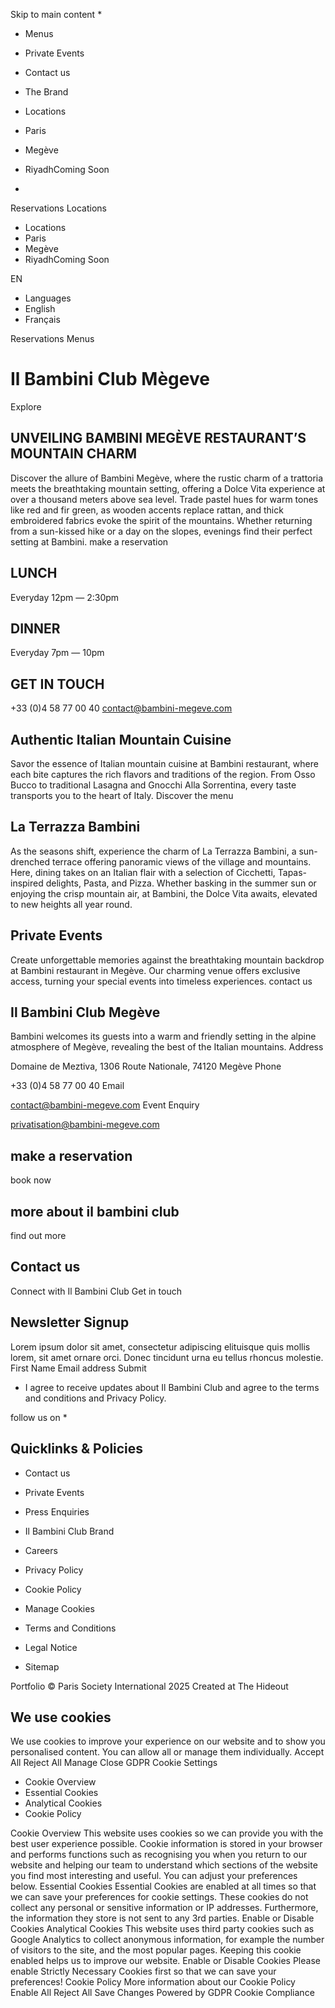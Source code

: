 Skip to main content
  * 

  * Menus
  * Private Events
  * Contact us
  * The Brand


  * Locations
  * Paris
  * Megève
  * RiyadhComing Soon


  * 

Reservations
Locations
  * Locations
  * Paris
  * Megève
  * RiyadhComing Soon


EN
  * Languages
  * English
  * Français


Reservations Menus
# Il Bambini Club Mègeve
Explore
## UNVEILING BAMBINI MEGÈVE RESTAURANT’S MOUNTAIN CHARM
Discover the allure of Bambini Megève, where the rustic charm of a trattoria meets the breathtaking mountain setting, offering a Dolce Vita experience at over a thousand meters above sea level. Trade pastel hues for warm tones like red and fir green, as wooden accents replace rattan, and thick embroidered fabrics evoke the spirit of the mountains. Whether returning from a sun-kissed hike or a day on the slopes, evenings find their perfect setting at Bambini.
make a reservation
## LUNCH
Everyday 12pm — 2:30pm
## DINNER
Everyday 7pm — 10pm
## GET IN TOUCH
+33 (0)4 58 77 00 40 contact@bambini-megeve.com
## Authentic Italian Mountain Cuisine
Savor the essence of Italian mountain cuisine at Bambini restaurant, where each bite captures the rich flavors and traditions of the region. From Osso Bucco to traditional Lasagna and Gnocchi Alla Sorrentina, every taste transports you to the heart of Italy.
Discover the menu
## La Terrazza Bambini
As the seasons shift, experience the charm of La Terrazza Bambini, a sun-drenched terrace offering panoramic views of the village and mountains. Here, dining takes on an Italian flair with a selection of Cicchetti, Tapas-inspired delights, Pasta, and Pizza. Whether basking in the summer sun or enjoying the crisp mountain air, at Bambini, the Dolce Vita awaits, elevated to new heights all year round.
## Private Events 
Create unforgettable memories against the breathtaking mountain backdrop at Bambini restaurant in Megève. Our charming venue offers exclusive access, turning your special events into timeless experiences.
contact us
## Il Bambini Club Megève
Bambini welcomes its guests into a warm and friendly setting in the alpine atmosphere of Megève, revealing the best of the Italian mountains.
Address
    
Domaine de Meztiva, 1306 Route Nationale, 74120 Megève
Phone
    
+33 (0)4 58 77 00 40
Email
    
contact@bambini-megeve.com
Event Enquiry
    
privatisation@bambini-megeve.com
## make a reservation
book now
## more about il bambini club
find out more
## Contact us
Connect with Il Bambini Club
Get in touch
## Newsletter Signup
Lorem ipsum dolor sit amet, consectetur adipiscing elituisque quis mollis lorem, sit amet ornare orci. Donec tincidunt urna eu tellus rhoncus molestie.
First Name
Email address
Submit
  * I agree to receive updates about Il Bambini Club and agree to the terms and conditions and Privacy Policy.


follow us on
  * 

## Quicklinks & Policies
  * Contact us
  * Private Events
  * Press Enquiries
  * Il Bambini Club Brand
  * Careers


  * Privacy Policy
  * Cookie Policy
  * Manage Cookies
  * Terms and Conditions
  * Legal Notice
  * Sitemap


Portfolio
© Paris Society International 2025 Created at The Hideout
## We use cookies
We use cookies to improve your experience on our website and to show you personalised content. You can allow all or manage them individually.
Accept All Reject All Manage
Close GDPR Cookie Settings
  * Cookie Overview
  * Essential Cookies
  * Analytical Cookies
  * Cookie Policy


Cookie Overview
This website uses cookies so we can provide you with the best user experience possible. Cookie information is stored in your browser and performs functions such as recognising you when you return to our website and helping our team to understand which sections of the website you find most interesting and useful. You can adjust your preferences below.
Essential Cookies
Essential Cookies are enabled at all times so that we can save your preferences for cookie settings. These cookies do not collect any personal or sensitive information or IP addresses. Furthermore, the information they store is not sent to any 3rd parties.
Enable or Disable Cookies
Analytical Cookies
This website uses third party cookies such as Google Analytics to collect anonymous information, for example the number of visitors to the site, and the most popular pages. Keeping this cookie enabled helps us to improve our website.
Enable or Disable Cookies
Please enable Strictly Necessary Cookies first so that we can save your preferences!
Cookie Policy
More information about our Cookie Policy
Enable All Reject All Save Changes
Powered by GDPR Cookie Compliance
